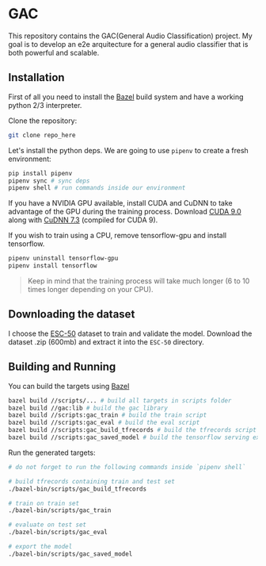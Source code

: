 # GAC

This repository contains the GAC(General Audio Classification) project. My goal is to develop an e2e arquitecture for a general audio classifier that is both powerful and scalable.

## Installation

First of all you need to install the [Bazel](https://docs.bazel.build/versions/master/install.html) build system and have a working python 2/3 interpreter.

Clone the repository:

```bash
git clone repo_here
```

Let's install the python deps. We are going to use `pipenv` to create a fresh environment:

```bash
pip install pipenv
pipenv sync # sync deps
pipenv shell # run commands inside our environment
```

If you have a NVIDIA GPU available, install CUDA and CuDNN to take advantage of the GPU during the training process. Download [CUDA 9.0](https://developer.nvidia.com/cuda-90-download-archive) along with [CuDNN 7.3](https://developer.nvidia.com/cudnn) (compiled for CUDA 9).

If you wish to train using a CPU, remove tensorflow-gpu and install tensorflow.

```bash
pipenv uninstall tensorflow-gpu
pipenv install tensorflow
```

> Keep in mind that the training process will take much longer (6 to 10 times longer depending on your CPU).

## Downloading the dataset

I choose the [ESC-50](https://github.com/karoldvl/ESC-50) dataset to train and validate the model. Download the dataset .zip (600mb) and extract it into the `ESC-50` directory.

## Building and Running

You can build the targets using [Bazel](http://bazel.build)

```bash
bazel build //scripts/... # build all targets in scripts folder
bazel build //gac:lib # build the gac library
bazel build //scripts:gac_train # build the train script
bazel build //scripts:gac_eval # build the eval script
bazel build //scripts:gac_build_tfrecords # build the tfrecords script
bazel build //scripts:gac_saved_model # build the tensorflow serving exporter script
```

Run the generated targets:

```bash
# do not forget to run the following commands inside `pipenv shell`

# build tfrecords containing train and test set
./bazel-bin/scripts/gac_build_tfrecords

# train on train set
./bazel-bin/scripts/gac_train

# evaluate on test set
./bazel-bin/scripts/gac_eval

# export the model
./bazel-bin/scripts/gac_saved_model
```

